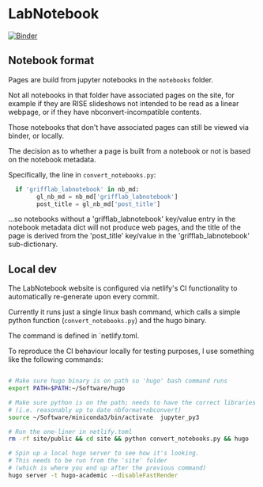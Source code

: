 # LabNotebook

[![Binder](https://mybinder.org/badge.svg)](https://mybinder.org/v2/gh/GriffithsLab/LabNotebook/master)





## Notebook format

Pages are build from jupyter notebooks in the `notebooks` folder. 

Not all notebooks in that folder have associated pages on the site, 
for example if they are RISE slideshows not intended to be read as a linear 
webpage, or if they have nbconvert-incompatible contents. 

Those notebooks that don't have associated pages can still be viewed via binder,
or locally. 

The decision as to whether a page is built from a notebook or not is based on the notebook metadata. 

Specifically, the line in `convert_notebooks.py`:


```python
  if 'grifflab_labnotebook' in nb_md:
        gl_nb_md = nb_md['grifflab_labnotebook']
        post_title = gl_nb_md['post_title'] 
```

...so notebooks without a 'grifflab_labnotebook' key/value entry in the notebook metadata dict will 
not produce web pages, and the title of the page is derived from the 'post_title' key/value in the 
'grifflab_labnotebook' sub-dictionary. 






## Local dev  


The LabNotebook website is configured via netlify's CI functionality to automatically re-generate upon every commit. 

Currently it runs just a single linux bash command, which calls a simple python function (`convert_notebooks.py`) and the hugo binary. 

The command is defined in `netlify.toml. 

To reproduce the CI behaviour locally for testing purposes, I use something like the following commands:


```bash

# Make sure hugo binary is on path so 'hugo' bash command runs
export PATH=$PATH:~/Software/hugo  

# Make sure python is on the path; needs to have the correct libraries
# (i.e. reasonably up to date nbformat+nbconvert)
source ~/Software/miniconda3/bin/activate  jupyter_py3  

# Run the one-liner in netlify.toml
rm -rf site/public && cd site && python convert_notebooks.py && hugo  

# Spin up a local hugo server to see how it's looking. 
# This needs to be run from the 'site' folder
# (which is where you end up after the previous command)
hugo server -t hugo-academic --disableFastRender  

```



